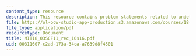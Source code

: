 ```yaml
---
content_type: resource
description: This resource contains problem statements related to undetermined coefficients.
file: https://ol-ocw-studio-app-production.s3.amazonaws.com/courses/18-03sc-differential-equations-fall-2011/00311607c2ad173a34caa7639d8f4501_MIT18_03SCF11_rec_10s16.pdf
file_type: application/pdf
resourcetype: Document
title: MIT18_03SCF11_rec_10s16.pdf
uid: 00311607-c2ad-173a-34ca-a7639d8f4501
---
```

